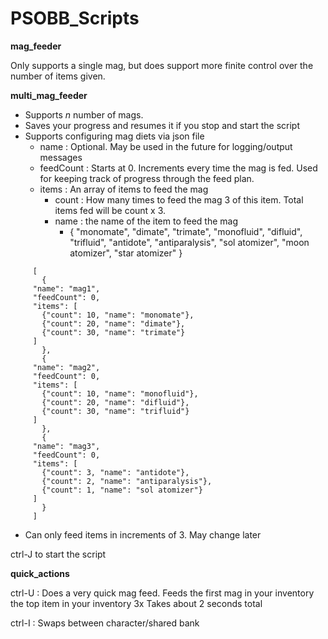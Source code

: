 # PSOBB_Scripts

**mag_feeder**

Only supports a single mag, but does support more finite control over the number of items given.


**multi_mag_feeder**


 - Supports *n* number of mags.
 - Saves your progress and resumes it if you stop and start the script
 - Supports configuring mag diets via json file
 	- name : Optional. May be used in the future for logging/output messages
 	- feedCount : Starts at 0. Increments every time the mag is fed. Used for keeping track of progress through the feed plan. 
 	- items : An array of items to feed the mag
		- count : How many times to feed the mag 3 of this item. Total items fed will be count x 3.
		- name : the name of the item to feed the mag 
			- { "monomate", "dimate", "trimate", "monofluid", "difluid", "trifluid", "antidote", "antiparalysis", "sol atomizer", "moon atomizer", "star atomizer" }



~~~
     [
       {
	 "name": "mag1",
	 "feedCount": 0,
	 "items": [
	   {"count": 10, "name": "monomate"},
	   {"count": 20, "name": "dimate"},
	   {"count": 30, "name": "trimate"}
	 ]
       },
       {
	 "name": "mag2",
	 "feedCount": 0,
	 "items": [
	   {"count": 10, "name": "monofluid"},
	   {"count": 20, "name": "difluid"},
	   {"count": 30, "name": "trifluid"}
	 ]
       },
       {
	 "name": "mag3",
	 "feedCount": 0,
	 "items": [
	   {"count": 3, "name": "antidote"},
	   {"count": 2, "name": "antiparalysis"},
	   {"count": 1, "name": "sol atomizer"}
	 ]
       }
     ]
~~~



 - Can only feed items in increments of 3. May change later

ctrl-J to start the script

**quick_actions**

ctrl-U : Does a very quick mag feed.
	Feeds the first mag in your inventory the top item in your inventory 3x
	Takes about 2 seconds total

ctrl-I : Swaps between character/shared bank

